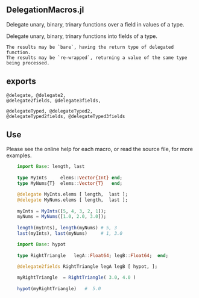 ## DelegationMacros.jl

Delegate unary, binary, trinary functions over a field in values of a type.  

Delegate unary, binary, trinary functions into fields of a type.

    The results may be `bare`, having the return type of delegated function.  
    The results may be `re-wrapped`, returning a value of the same type being processed.

## exports

    @delegate, @delegate2, 
    @delegate2fields, @delegate3fields,
    
    @delegateTyped, @delegateTyped2, 
    @delegateTyped2fields, @delegateTyped3fields

    
## Use

Please see the online help for each macro, or read the source file, for more examples.

```julia
    import Base: length, last
    
    type MyInts     elems::Vector{Int} end;
    type MyNums{T}  elems::Vector{T}   end;

    @delegate MyInts.elems [ length,  last ];
    @delegate MyNums.elems [ length,  last ];
       
    myInts = MyInts([5, 4, 3, 2, 1]);
    myNums = MyNums([1.0, 2.0, 3.0]);
    
    length(myInts), length(myNums) # 5, 3
    last(myInts), last(myNums)     # 1, 3.0
```

```julia
    import Base: hypot
    
    type RightTriangle   legA::Float64; legB::Float64;  end;

    @delegate2fields RightTriangle legA legB [ hypot, ];
  
    myRightTriangle  = RightTriangle( 3.0, 4.0 )
    
    hypot(myRightTriangle)   #  5.0
```    
